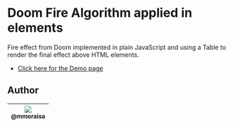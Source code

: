 # Doom Fire Algorithm applied in elements
Fire effect from Doom implemented in plain JavaScript and using a Table to render the final effect above HTML elements.

- [Click here for the Demo page](https://filipedeschamps.github.io/doom-fire-algorithm/playground/burning-elements/)

## Author

| [<img src="https://avatars0.githubusercontent.com/u/15789323?v=4&s=115"><br><sub>@mmoraisa</sub>](https://github.com/mmoraisa) |
| :---: |
